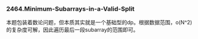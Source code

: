 ### 2464.Minimum-Subarrays-in-a-Valid-Split

本题包装着数论问题，但本质其实就是一个基础型的dp。根据数据范围，o(N^2)的复杂度可解，因此遍历最后一段subarray的范围即可。
